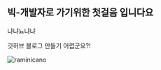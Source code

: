 
빅-개발자로 가기위한 첫걸음 입니다요
---
냐냐뇨냐냐

깃허브 블로그 만들기 어렵군요?!



![raminicano](C:\raminicano-github-blog\raminicano.github.io\images\2022-03-26-first\raminicano.jpg)
